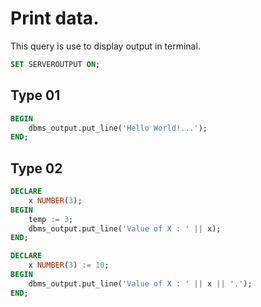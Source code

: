 # Print data.
This query is use to display output in terminal.
```sql
SET SERVEROUTPUT ON;
```
## Type 01
```sql
BEGIN
	dbms_output.put_line('Hello World!...');
END;
```
## Type 02
```sql
DECLARE 
	x NUMBER(3);
BEGIN
	temp := 3;
	dbms_output.put_line('Value of X : ' || x);
END;
```
```sql
DECLARE 
	x NUMBER(3) := 10;
BEGIN
	dbms_output.put_line('Value of X : ' || x || '.');
END;
```
